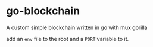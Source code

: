 # go-blockchain

A custom simple blockchain written in go with mux gorilla

add an `env` file to the root and a `PORT` variable to it.
